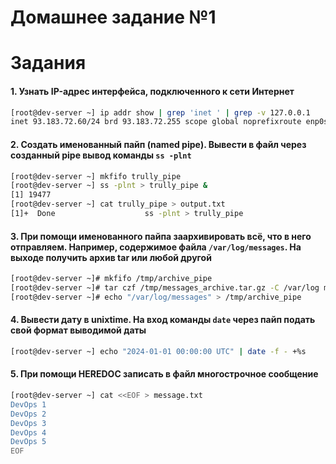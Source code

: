 # Домашнее задание №1



# Задания

#### 1. Узнать IP-адрес интерфейса, подключенного к сети Интернет
```sh
[root@dev-server ~] ip addr show | grep 'inet ' | grep -v 127.0.0.1
inet 93.183.72.60/24 brd 93.183.72.255 scope global noprefixroute enp0s5
```

#### 2. Создать именованный пайп (named pipe). Вывести в файл через созданный pipe вывод команды `ss -plnt`
```sh
[root@dev-server ~] mkfifo trully_pipe
[root@dev-server ~] ss -plnt > trully_pipe &
[1] 19477
[root@dev-server ~] cat trully_pipe > output.txt
[1]+  Done                    ss -plnt > trully_pipe
```
#### 3. При помощи именованного пайпа заархивировать всё, что в него отправляем. Например, содержимое файла `/var/log/messages`. На выходе получить архив tar или любой другой
```sh
[root@dev-server ~]# mkfifo /tmp/archive_pipe
[root@dev-server ~]# tar czf /tmp/messages_archive.tar.gz -C /var/log messages < /tmp/archive_pipe &
[root@dev-server ~]# echo "/var/log/messages" > /tmp/archive_pipe
```
#### 4. Вывести дату в unixtime. На вход команды `date` через пайп подать свой формат выводимой даты
```sh
[root@dev-server ~] echo "2024-01-01 00:00:00 UTC" | date -f - +%s
```
#### 5. При помощи HEREDOC записать в файл многострочное сообщение
```sh
[root@dev-server ~] cat <<EOF > message.txt
DevOps 1
DevOps 2
DevOps 3
DevOps 4
DevOps 5
EOF
```



